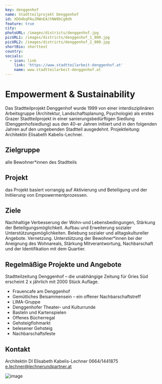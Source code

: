 ```yaml
---
key: denggenhof
name: Stadtteilprojekt Denggenhof
id: XDO4bqPAuJRWnEAJtNW9bCg0dh
feature: true
city: 
photoURL: /images/districts/denggenhof.jpg
picURL1: /images/districts/denggenhof_1_800.jpg
picURL2: /images/districts/denggenhof_2_800.jpg
shortBio: shorttext
country: 
socials:
  - icon: link
    link: 'https://www.stadtteilarbeit-denggenhof.at'
    name: www.stadtteilarbeit-denggenhof.at
---
```

# Empowerment & Sustainability
Das Stadtteilprojekt Denggenhof wurde 1999 von einer interdisziplinären Arbeitsgruppe (Architektur, Landschaftsplanung, Psychologie) als erstes Grazer Stadtteilprojekt in einer sanierungsbedürftigen Siedlung (Denggenhofsiedlung) aus den 40-er Jahren initiiert und in den folgenden Jahren auf den umgebenden Stadtteil ausgedehnt. 
Projektleitung: Architektin Elisabeth Kabelis-Lechner.
## Zielgruppe
alle Bewohner*innen des Stadtteils
## Projekt
das Projekt basiert vorrangig auf Aktivierung und Beteiligung und der Initiierung von Empowermentprozessen.
## Ziele
Nachhaltige Verbesserung der Wohn-und Lebensbedingungen, Stärkung der Beteiligungsmöglichkeit. Aufbau und Erweiterung sozialer Unterstützungsmöglichkeiten. Belebung sozialer und alltagskultureller Angebote. Vernetzung. Unterstützung der Bewohner*innen bei der Aneignung des Wohnareals, Stärkung Mitverantwortung, Nachbarschaft und der Identifikation mit dem Quartier.
## Regelmäßige Projekte und Angebote
Stadtteilzeitung Denggenhof – die unabhängige Zeitung für Gries Süd erscheint 2 x jährlich mit 2000 Stück Auflage.
* Frauencafe am Denggenhof
* Gemütliches Beisammensein – ein offener Nachbarschaftstreff
* LIMA-Gruppe
* Denggenhofer Theater- und Kulturrunde
* Basteln und Kartenspielen
* Offenes Bücherregal
* Gehsteigflohmarkt
* belesener Gehsteig
* Nachbarschaftsfeste

## Kontakt
Architektin DI Elisabeth Kabelis-Lechner
0664/1441875
e.lechner@lechnerundpartner.at

![image](/images/districts/denggenhof_2_800.jpg)

